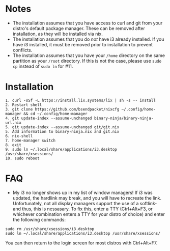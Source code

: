 # Notes
- The installation assumes that you have access to curl and git from your distro's default package manager. These can be removed after installation, as they will be installed via nix. 
- The installation assumes that you do _not_ have i3 already installed. If you have i3 installed, it must be removed prior to installation to prevent conflicts.
- The installation assumes that you have your `/home` directory on the same partition as your `/root` directory. If this is not the case, please use `sudo cp` instead of `sudo ln` for #11.

# Installation
```
1. curl -sSf -L https://install.lix.systems/lix | sh -s -- install
2. Restart shell
3. git clone https://github.com/bsendpacket/nixcfg ~/.config/home-manager && cd ~/.config/home-manager
4. git update-index --assume-unchanged binary-ninja/binary-ninja-url.nix
5. git update-index --assume-unchanged git/git.nix
5. Add information to binary-ninja.nix and git.nix
6. nix-shell
7. home-manager switch
8. exit
9. sudo ln ~/.local/share/applications/i3.desktop /usr/share/xsessions/
10. sudo reboot
```

# FAQ
- My i3 no longer shows up in my list of window managers!
If i3 was updated, the hardlink may break, and you will have to recreate the link. Unfortunately, not all display managers support the use of a softlink- and thus, this is nessasary.
To fix this, enter a TTY (Ctrl+Alt+F3, or whichever combination enters a TTY for your distro of choice) and enter the following commands:
```
sudo rm /usr/share/xsessions/i3.desktop
sudo ln ~/.local/share/applications/i3.desktop /usr/share/xsessions/
```
You can then return to the login screen for most distros with Ctrl+Alt+F7.
